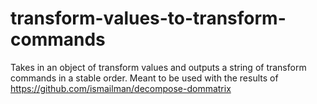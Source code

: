 # transform-values-to-transform-commands
Takes in an object of transform values and outputs a string of transform commands in a stable order. Meant to be used with the results of https://github.com/ismailman/decompose-dommatrix  
